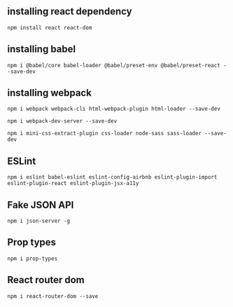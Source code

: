 ## installing react dependency

`npm install react react-dom`

## installing babel

`npm i @babel/core babel-loader @babel/preset-env @babel/preset-react --save-dev`

## installing webpack

`npm i webpack webpack-cli html-webpack-plugin html-loader --save-dev`

`npm i webpack-dev-server --save-dev`

`npm i mini-css-extract-plugin css-loader node-sass sass-loader --save-dev`

## ESLint

`npm i eslint babel-eslint eslint-config-airbnb eslint-plugin-import eslint-plugin-react eslint-plugin-jsx-a11y`

## Fake JSON API

`npm i json-server -g`

## Prop types

`npm i prop-types`

## React router dom

`npm i react-router-dom --save`

